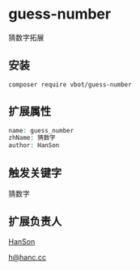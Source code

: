 # guess-number
猜数字拓展

## 安装

```
composer require vbot/guess-number
```

## 扩展属性

```php
name: guess_number
zhName: 猜数字
author: HanSon
```

## 触发关键字

猜数字

## 扩展负责人

[HanSon](https://github.com/HanSon)

h@hanc.cc
